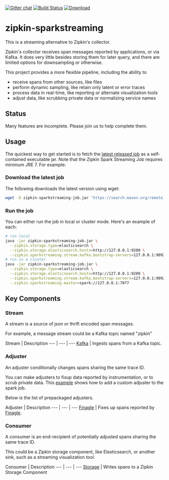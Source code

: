 [![Gitter chat](http://img.shields.io/badge/gitter-join%20chat%20%E2%86%92-brightgreen.svg)](https://gitter.im/openzipkin/zipkin) [![Build Status](https://circleci.com/gh/openzipkin/zipkin-azure.svg?style=svg)](https://circleci.com/gh/openzipkin/zipkin-sparkstreaming) [![Download](https://api.bintray.com/packages/openzipkin/maven/zipkin-sparkstreaming/images/download.svg) ](https://bintray.com/openzipkin/maven/zipkin-sparkstreaming/_latestVersion)

# zipkin-sparkstreaming
This is a streaming alternative to Zipkin's collector.

Zipkin's collector receives span messages reported by applications, or
via Kafka. It does very little besides storing them for later query, and
there are limited options for downsampling or otherwise.

This project provides a more flexible pipeline, including the ability to
* receive spans from other sources, like files
* perform dynamic sampling, like retain only latent or error traces
* process data in real-time, like reporting or alternate visualization tools
* adjust data, like scrubbing private data or normalizing service names

## Status
Many features are incomplete. Please join us to help complete them.

## Usage

The quickest way to get started is to fetch the [latest released job](https://search.maven.org/remote_content?g=io.zipkin.sparkstreaming&a=zipkin-sparkstreaming-job&v=LATEST) as a self-contained executable jar. Note that the Zipkin Spark Streaming Job requires minimum JRE 7. For example:

### Download the latest job
The following downloads the latest version using wget:

```bash
wget -O zipkin-sparkstreaming-job.jar 'https://search.maven.org/remote_content?g=io.zipkin.sparkstreaming&a=zipkin-sparkstreaming-job&v=LATEST'
```

### Run the job
You can either run the job in local or cluster mode. Here's an example of each:

```bash
# run local
java -jar zipkin-sparkstreaming-job.jar \
  --zipkin.storage.type=elasticsearch \
  --zipkin.storage.elasticsearch.hosts=http://127.0.0.1:9200 \
  --zipkin.sparkstreaming.stream.kafka.bootstrap-servers=127.0.0.1:9092
# run in a cluster
java -jar zipkin-sparkstreaming-job.jar \
  --zipkin.storage.type=elasticsearch \
  --zipkin.storage.elasticsearch.hosts=http://127.0.0.1:9200 \
  --zipkin.sparkstreaming.stream.kafka.bootstrap-servers=127.0.0.1:9092 \
  --zipkin.sparkstreaming.master=spark://127.0.0.1:7077
```

## Key Components

### Stream
A stream is a source of json or thrift encoded span messages.

For example, a message stream could be a Kafka topic named "zipkin"

Stream | Description
--- | --- | ---
[Kafka](./stream/kafka) | Ingests spans from a Kafka topic.

### Adjuster
An adjuster conditionally changes spans sharing the same trace ID.

You can make adjusters to fixup data reported by instrumentation, or to
scrub private data. This [example](https://github.com/openzipkin/zipkin-sparkstreaming-example) shows how to add a custom adjuster to the spark job.

Below is the list of prepackaged adjusters.

Adjuster | Description
--- | --- | ---
[Finagle](./adjuster/finagle) | Fixes up spans reported by [Finagle](https://github.com/twitter/finagle/tree/develop/finagle-zipkin).

### Consumer
A consumer is an end-recipient of potentially adjusted spans sharing the
same trace ID.

This could be a Zipkin storage component, like Elasticsearch, or another
sink, such as a streaming visualization tool.

Consumer | Description
--- | --- | ---
[Storage](./consumer/storage) | Writes spans to a Zipkin Storage Component
